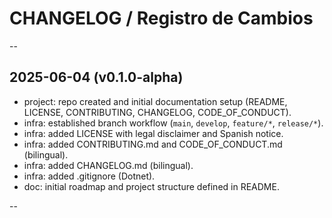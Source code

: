 # CHANGELOG / Registro de Cambios

--

## 2025-06-04 (v0.1.0-alpha)

- project: repo created and initial documentation setup (README, LICENSE, CONTRIBUTING, CHANGELOG, CODE_OF_CONDUCT).
- infra: established branch workflow (`main`, `develop`, `feature/*`, `release/*`).
- infra: added LICENSE with legal disclaimer and Spanish notice.
- infra: added CONTRIBUTING.md and CODE_OF_CONDUCT.md (bilingual).
- infra: added CHANGELOG.md (bilingual).
- infra: added .gitignore (Dotnet).
- doc: initial roadmap and project structure defined in README.

--
